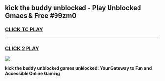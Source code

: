 
## kick the buddy unblocked - Play Unblocked Gmaes & Free #99zm0
<h3>
<a href="https://news.freeplayer.one?title=kick_the_buddy_unblocked&ref=03M">CLICK TO PLAY</a></h3>
<hr>

<h3>
<a href="https://news.freeplayer.one?title=kick_the_buddy_unblocked&ref=03M">CLICK 2 PLAY</a>
  
</h3>

<a href="https://news.freeplayer.one?title=kick_the_buddy_unblocked&ref=03M"><img src="https://clearcache.store/games.png"></a>


**kick the buddy unblocked games unblocked: Your Gateway to Fun and Accessible Online Gaming**
